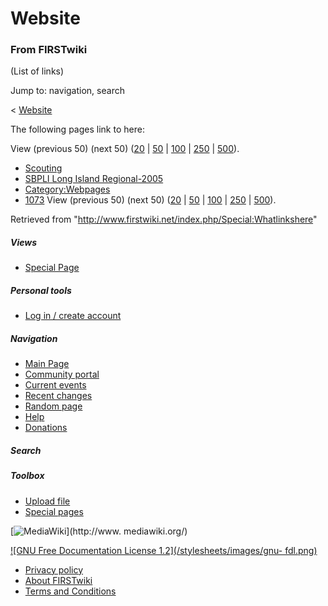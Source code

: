 # Website

### From FIRSTwiki

(List of links)

Jump to: navigation, search

&lt; [Website](/index.php?title=Website&redirect=no "Website" )  

The following pages link to here:

View (previous 50) (next 50)
([20](/index.php?title=Special:Whatlinkshere/Website&limit=20&from=0
"Special:Whatlinkshere/Website" ) |
[50](/index.php?title=Special:Whatlinkshere/Website&limit=50&from=0
"Special:Whatlinkshere/Website" ) |
[100](/index.php?title=Special:Whatlinkshere/Website&limit=100&from=0
"Special:Whatlinkshere/Website" ) |
[250](/index.php?title=Special:Whatlinkshere/Website&limit=250&from=0
"Special:Whatlinkshere/Website" ) |
[500](/index.php?title=Special:Whatlinkshere/Website&limit=500&from=0
"Special:Whatlinkshere/Website" )).

  * [Scouting](/index.php/Scouting "Scouting" )
  * [SBPLI Long Island Regional-2005](/index.php/SBPLI_Long_Island_Regional-2005 "SBPLI Long Island Regional-2005" )
  * [Category:Webpages](/index.php/Category:Webpages "Category:Webpages" )
  * [1073](/index.php/1073 "1073" )
View (previous 50) (next 50)
([20](/index.php?title=Special:Whatlinkshere/Website&limit=20&from=0
"Special:Whatlinkshere/Website" ) |
[50](/index.php?title=Special:Whatlinkshere/Website&limit=50&from=0
"Special:Whatlinkshere/Website" ) |
[100](/index.php?title=Special:Whatlinkshere/Website&limit=100&from=0
"Special:Whatlinkshere/Website" ) |
[250](/index.php?title=Special:Whatlinkshere/Website&limit=250&from=0
"Special:Whatlinkshere/Website" ) |
[500](/index.php?title=Special:Whatlinkshere/Website&limit=500&from=0
"Special:Whatlinkshere/Website" )).

Retrieved from "<http://www.firstwiki.net/index.php/Special:Whatlinkshere>"

##### Views

  * [Special Page](/index.php/Special:Whatlinkshere/Website)

##### Personal tools

  * [Log in / create account](/index.php?title=Special:Userlogin&returnto=Special:Whatlinkshere)

[](/index.php/Main_Page "Main Page" )

##### Navigation

  * [Main Page](/index.php/Main_Page)
  * [Community portal](/index.php/FIRSTwiki:Community_portal)
  * [Current events](/index.php/Current_events)
  * [Recent changes](/index.php/Special:Recentchanges)
  * [Random page](/index.php/Special:Random)
  * [Help](/index.php/Help:Contents)
  * [Donations](/index.php/FIRSTwiki:Site_support)

##### Search



##### Toolbox

  * [Upload file](/index.php/Special:Upload)
  * [Special pages](/index.php/Special:Specialpages)

[![MediaWiki](/skins/common/images/poweredby_mediawiki_88x31.png)](http://www.
mediawiki.org/)

[![GNU Free Documentation License 1.2](/stylesheets/images/gnu-
fdl.png)](http://www.gnu.org/copyleft/fdl.html)

  * [Privacy policy](/index.php/FIRSTwiki:Privacy_policy "FIRSTwiki:Privacy policy" )
  * [About FIRSTwiki](/index.php/FIRSTwiki:About "FIRSTwiki:About" )
  * [Terms and Conditions](/index.php/FIRSTwiki:Terms_and_conditions "FIRSTwiki:Terms and conditions" )


